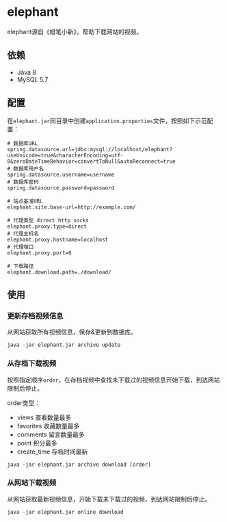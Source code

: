 # elephant

elephant源自《蜡笔小新》，帮助下载网站的视频。

## 依赖

* Java 8
* MySQL 5.7

## 配置

在`elephant.jar`同目录中创建`application.properties`文件，按照如下示范配置：

```properties
# 数据库URL
spring.datasource.url=jdbc:mysql://localhost/elephant?useUnicode=true&characterEncoding=utf-8&zeroDateTimeBehavior=convertToNull&autoReconnect=true
# 数据库用户名
spring.datasource.username=username
# 数据库密码
spring.datasource.password=password

# 站点基准URL
elephant.site.base-url=http://example.com/

# 代理类型 direct http socks
elephant.proxy.type=direct
# 代理主机名
elephant.proxy.hostname=localhost
# 代理端口
elephant.proxy.port=0

# 下载路径
elephant.download.path=./download/
```

## 使用

### 更新存档视频信息

从网站获取所有视频信息，保存&更新到数据库。

```shell
java -jar elephant.jar archive update
```

### 从存档下载视频

按照指定顺序`order`，在存档视频中查找未下载过的视频信息开始下载，到达网站限制后停止。

order类型：
* views 查看数量最多
* favorites 收藏数量最多
* comments 留言数量最多
* point 积分最多
* create_time 存档时间最新

```shell
java -jar elephant.jar archive download [order]
```

### 从网站下载视频

从网站获取最新视频信息，开始下载未下载过的视频，到达网站限制后停止。

```shell
java -jar elephant.jar online download
```
